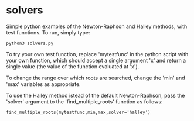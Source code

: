 # solvers
Simple python examples of the Newton-Raphson and Halley methods, with test functions. To run, simply type:

	python3 solvers.py

To try your own test function, replace 'mytestfunc' in the python script with your own function, which should accept a single argument 'x' and return a single value (the value of the function evaluated at 'x').

To change the range over which roots are searched, change the 'min' and 'max' variables as appropriate.

To use the Halley method istead of the default Newton-Raphson, pass the 'solver' argument to the 'find_multiple_roots' function as follows:

	find_multiple_roots(mytestfunc,min,max,solver='halley')
